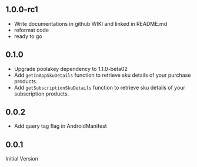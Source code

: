 ## 1.0.0-rc1
* Write documentations in github WIKI and linked in README.md
* reformat code
* ready to go

## 0.1.0
* Upgrade poolakey dependency to 1.1.0-beta02
* Add `getInAppSkuDetails` function to retrieve sku details of your purchase products.
* Add `getSubscriptionSkuDetails` function to retrieve sku details of your subscription products.

## 0.0.2
* Add query tag flag in AndroidManifest

## 0.0.1
Initial Version
